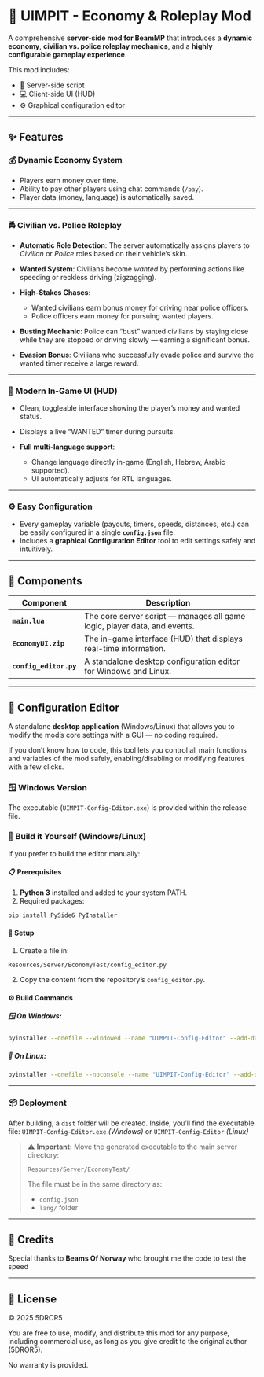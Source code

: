 # 🚓 UIMPIT - Economy & Roleplay Mod

A comprehensive **server-side mod for BeamMP** that introduces a **dynamic economy**, **civilian vs. police roleplay mechanics**, and a **highly configurable gameplay experience**.

This mod includes:

* 🧠 Server-side script
* 💻 Client-side UI (HUD)
* ⚙️ Graphical configuration editor

---

## ✨ Features

### 💰 Dynamic Economy System

* Players earn money over time.
* Ability to pay other players using chat commands (`/pay`).
* Player data (money, language) is automatically saved.

---

### 🚔 Civilian vs. Police Roleplay

* **Automatic Role Detection**:
  The server automatically assigns players to *Civilian* or *Police* roles based on their vehicle’s skin.

* **Wanted System**:
  Civilians become *wanted* by performing actions like speeding or reckless driving (zigzagging).

* **High-Stakes Chases**:

  * Wanted civilians earn bonus money for driving near police officers.
  * Police officers earn money for pursuing wanted players.

* **Busting Mechanic**:
  Police can “bust” wanted civilians by staying close while they are stopped or driving slowly — earning a significant bonus.

* **Evasion Bonus**:
  Civilians who successfully evade police and survive the wanted timer receive a large reward.

---

### 🧭 Modern In-Game UI (HUD)

* Clean, toggleable interface showing the player’s money and wanted status.
* Displays a live “WANTED” timer during pursuits.
* **Full multi-language support**:

  * Change language directly in-game (English, Hebrew, Arabic supported).
  * UI automatically adjusts for RTL languages.

---

### ⚙️ Easy Configuration

* Every gameplay variable (payouts, timers, speeds, distances, etc.) can be easily configured in a single **`config.json`** file.
* Includes a **graphical Configuration Editor** tool to edit settings safely and intuitively.

---

## 🚀 Components

| Component              | Description                                                               |
| ---------------------- | ------------------------------------------------------------------------- |
| **`main.lua`**         | The core server script — manages all game logic, player data, and events. |
| **`EconomyUI.zip`**    | The in-game interface (HUD) that displays real-time information.          |
| **`config_editor.py`** | A standalone desktop configuration editor for Windows and Linux.          |

---

## 🧩 Configuration Editor

A standalone **desktop application** (Windows/Linux) that allows you to modify the mod’s core settings with a GUI — no coding required.

If you don’t know how to code, this tool lets you control all main functions and variables of the mod safely, enabling/disabling or modifying features with a few clicks.

### 🪟 Windows Version

The executable (`UIMPIT-Config-Editor.exe`) is provided within the release file.

### 🐧 Build it Yourself (Windows/Linux)

If you prefer to build the editor manually:

#### 📋 Prerequisites

1. **Python 3** installed and added to your system PATH.
2. Required packages:

```bash
pip install PySide6 PyInstaller
```

#### 📁 Setup

1. Create a file in:

```
Resources/Server/EconomyTest/config_editor.py
```

2. Copy the content from the repository’s `config_editor.py`.

#### ⚙️ Build Commands

##### 🪟 On Windows:

```bash
pyinstaller --onefile --windowed --name "UIMPIT-Config-Editor" --add-data "lang;lang" config_editor.py
```

##### 🐧 On Linux:

```bash
pyinstaller --onefile --noconsole --name "UIMPIT-Config-Editor" --add-data "lang:lang" config_editor.py
```

---

### 📦 Deployment

After building, a `dist` folder will be created. Inside, you’ll find the executable file:
`UIMPIT-Config-Editor.exe` *(Windows)* or `UIMPIT-Config-Editor` *(Linux)*

> ⚠️ **Important:**
> Move the generated executable to the main server directory:
>
> ```
> Resources/Server/EconomyTest/
> ```
>
> The file must be in the same directory as:
>
> * `config.json`
> * `lang/` folder

---

## 🧠 Credits

Special thanks to **Beams Of Norway** who brought me the code to test the speed


---

## 📜 License
© 2025 5DROR5

You are free to use, modify, and distribute this mod for any purpose, including commercial use, 
as long as you give credit to the original author (5DROR5).  

No warranty is provided.
